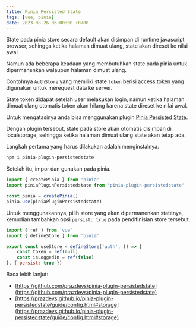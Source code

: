 ```yaml
---
title: Pinia Persisted State
tags: [vue, pinia]
date: 2023-08-26 06:00:00 +0700
---
```


State pada pinia store secara default akan disimpan di runtime javascript browser, sehingga ketika halaman dimuat ulang, state akan direset ke nilai awal.

<!--more-->

Namun ada beberapa keadaan yang membutuhkan state pada pinia untuk dipermanenkan walaupun halaman dimuat ulang.

Contohnya `AuthStore` yang memiliki state `token` berisi access token yang digunakan untuk merequest data ke server.

State token didapat setelah user melakukan login, namun ketika halaman dimuat ulang otomatis token akan hilang karena state direset ke nilai awal.

Untuk mengatasinya anda bisa menggunakan plugin [Pinia Persisted State](https://github.com/prazdevs/pinia-plugin-persistedstate).

Dengan plugin tersebut, state pada store akan otomatis disimpan di localstorage, sehingga ketika halaman dimuat ulang state akan tetap ada.

Langkah pertama yang harus dilakukan adalah menginstalnya.

```bash
npm i pinia-plugin-persistedstate
```

Setelah itu, impor dan gunakan pada pinia.

```js
import { createPinia } from 'pinia'
import piniaPluginPersistedstate from 'pinia-plugin-persistedstate'

const pinia = createPinia()
pinia.use(piniaPluginPersistedstate)
```

Untuk menggunakannya, pilih store yang akan dipermanenkan statenya, kemudian tambahkan opsi `persist: true` pada pendifinisian store tersebut.

```js
import { ref } from 'vue'
import { defineStore } from 'pinia'

export const useStore = defineStore('auth', () => {
    const token = ref(null)
    const isLoggedIn = ref(false)
}, { persist: true })
```

Baca lebih lanjut:

- [https://github.com/prazdevs/pinia-plugin-persistedstate](https://github.com/prazdevs/pinia-plugin-persistedstate)
- [https://prazdevs.github.io/pinia-plugin-persistedstate/guide/config.html#storage](https://prazdevs.github.io/pinia-plugin-persistedstate/guide/config.html#storage)
